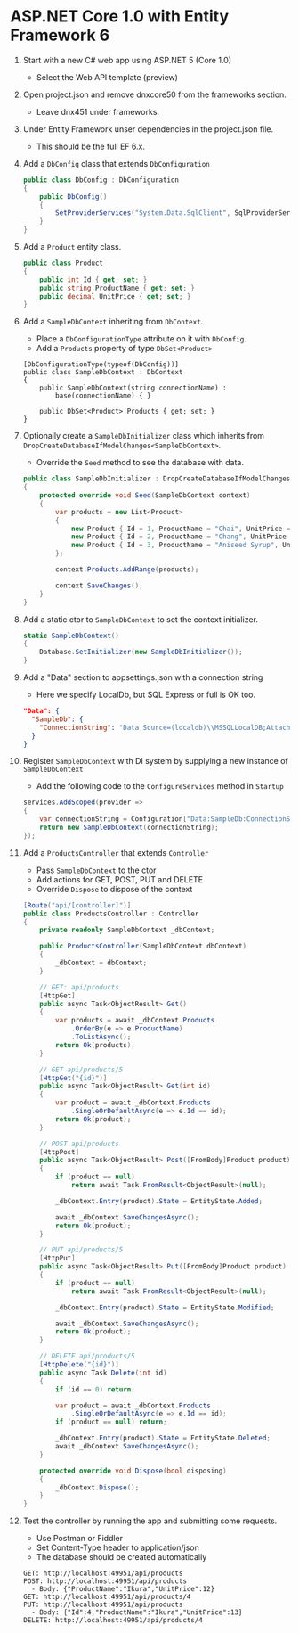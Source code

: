 # ASP.NET Core 1.0 with Entity Framework 6

1. Start with a new C# web app using ASP.NET 5 (Core 1.0)
    - Select the Web API template (preview)

2. Open project.json and remove dnxcore50 from the frameworks section.
    - Leave dnx451 under frameworks.

3. Under Entity Framework unser dependencies in the project.json file.
    - This should be the full EF 6.x.

4.  Add a `DbConfig` class that extends `DbConfiguration`

    ```csharp
    public class DbConfig : DbConfiguration
    {
        public DbConfig()
        {
            SetProviderServices("System.Data.SqlClient", SqlProviderServices.Instance);
        }
    }
    ```

5. Add a `Product` entity class.

    ```csharp
    public class Product
    {
        public int Id { get; set; }
        public string ProductName { get; set; }
        public decimal UnitPrice { get; set; }
    }
    ```
6. Add a `SampleDbContext` inheriting from `DbContext`.
    - Place a `DbConfigurationType` attribute on it with `DbConfig`.
    - Add a `Products` property of type `DbSet<Product>`

    ```chsarp
    [DbConfigurationType(typeof(DbConfig))]
    public class SampleDbContext : DbContext
    {
        public SampleDbContext(string connectionName) :
            base(connectionName) { }

        public DbSet<Product> Products { get; set; }
    }
    ```
7. Optionally create a `SampleDbInitializer` class which inherits from `DropCreateDatabaseIfModelChanges<SampleDbContext>`.
    - Override the `Seed` method to see the database with data.

    ```csharp
    public class SampleDbInitializer : DropCreateDatabaseIfModelChanges<SampleDbContext>
    {
        protected override void Seed(SampleDbContext context)
        {
            var products = new List<Product>
            {
                new Product { Id = 1, ProductName = "Chai", UnitPrice = 10 },
                new Product { Id = 2, ProductName = "Chang", UnitPrice = 11 },
                new Product { Id = 3, ProductName = "Aniseed Syrup", UnitPrice = 12 },
            };

            context.Products.AddRange(products);

            context.SaveChanges();
        }
    }    
    ```

8. Add a static ctor to `SampleDbContext` to set the context initializer.

    ```csharp
    static SampleDbContext()
    {
        Database.SetInitializer(new SampleDbInitializer());
    }    
    ```

9. Add a "Data" section to appsettings.json with a connection string
    - Here we specify LocalDb, but SQL Express or full is OK too.

    ```json
    "Data": {
      "SampleDb": {
        "ConnectionString": "Data Source=(localdb)\\MSSQLLocalDB;AttachDbFilename=|DataDirectory|\\SampleDb.mdf;Integrated Security=True; MultipleActiveResultSets=True"
      }
    }
    ```

10. Register `SampleDbContext` with DI system by supplying a new instance of `SampleDbContext`
    - Add the following code to the `ConfigureServices` method in `Startup`

    ```csharp
    services.AddScoped(provider =>
    {
        var connectionString = Configuration["Data:SampleDb:ConnectionString"];
        return new SampleDbContext(connectionString);
    });
    ```
11. Add a `ProductsController` that extends `Controller`
    - Pass `SampleDbContext` to the ctor
    - Add actions for GET, POST, PUT and DELETE
    - Override `Dispose` to dispose of the context

    ```csharp
    [Route("api/[controller]")]
    public class ProductsController : Controller
    {
        private readonly SampleDbContext _dbContext;

        public ProductsController(SampleDbContext dbContext)
        {
            _dbContext = dbContext;
        }

        // GET: api/products
        [HttpGet]
        public async Task<ObjectResult> Get()
        {
            var products = await _dbContext.Products
                .OrderBy(e => e.ProductName)
                .ToListAsync();
            return Ok(products);
        }

        // GET api/products/5
        [HttpGet("{id}")]
        public async Task<ObjectResult> Get(int id)
        {
            var product = await _dbContext.Products
                .SingleOrDefaultAsync(e => e.Id == id);
            return Ok(product);
        }

        // POST api/products
        [HttpPost]
        public async Task<ObjectResult> Post([FromBody]Product product)
        {
            if (product == null)
                return await Task.FromResult<ObjectResult>(null);

            _dbContext.Entry(product).State = EntityState.Added;

            await _dbContext.SaveChangesAsync();
            return Ok(product);
        }

        // PUT api/products/5
        [HttpPut]
        public async Task<ObjectResult> Put([FromBody]Product product)
        {
            if (product == null)
                return await Task.FromResult<ObjectResult>(null);

            _dbContext.Entry(product).State = EntityState.Modified;

            await _dbContext.SaveChangesAsync();
            return Ok(product);
        }

        // DELETE api/products/5
        [HttpDelete("{id}")]
        public async Task Delete(int id)
        {
            if (id == 0) return;

            var product = await _dbContext.Products
                .SingleOrDefaultAsync(e => e.Id == id);
            if (product == null) return;

            _dbContext.Entry(product).State = EntityState.Deleted;
            await _dbContext.SaveChangesAsync();
        }

        protected override void Dispose(bool disposing)
        {
            _dbContext.Dispose();
        }
    }
    ```

12. Test the controller by running the app and submitting some requests.
    - Use Postman or Fiddler
    - Set Content-Type header to application/json
    - The database should be created automatically

    ```
    GET: http://localhost:49951/api/products
    POST: http://localhost:49951/api/products
      - Body: {"ProductName":"Ikura","UnitPrice":12}
    GET: http://localhost:49951/api/products/4
    PUT: http://localhost:49951/api/products
      - Body: {"Id":4,"ProductName":"Ikura","UnitPrice":13}
    DELETE: http://localhost:49951/api/products/4
    ```

